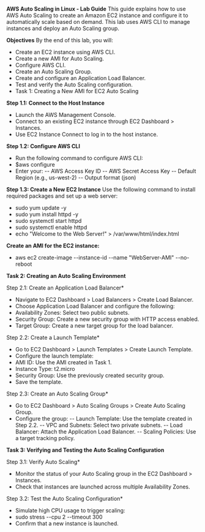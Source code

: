 **AWS Auto Scaling in Linux - Lab Guide**
This guide explains how to use AWS Auto Scaling to create an Amazon EC2 instance and configure it to automatically scale based on demand. This lab uses AWS CLI to manage instances and deploy an Auto Scaling group.

**Objectives**
By the end of this lab, you will:

- Create an EC2 instance using AWS CLI.
- Create a new AMI for Auto Scaling.
- Configure AWS CLI.
- Create an Auto Scaling Group.
- Create and configure an Application Load Balancer.
- Test and verify the Auto Scaling configuration.
- Task 1: Creating a New AMI for EC2 Auto Scaling

**Step 1.1: Connect to the Host Instance**
- Launch the AWS Management Console.
- Connect to an existing EC2 instance through EC2 Dashboard > Instances.
- Use EC2 Instance Connect to log in to the host instance.

**Step 1.2: Configure AWS CLI**
- Run the following command to configure AWS CLI:
- $aws configure
- Enter your:
-- AWS Access Key ID
-- AWS Secret Access Key
-- Default Region (e.g., us-west-2)
-- Output format (json)
  
**Step 1.3: Create a New EC2 Instance**
Use the following command to install required packages and set up a web server:
- sudo yum update -y
- sudo yum install httpd -y
- sudo systemctl start httpd
- sudo systemctl enable httpd
- echo "Welcome to the Web Server!" > /var/www/html/index.html

**Create an AMI for the EC2 instance:**
- aws ec2 create-image --instance-id <instance-id> --name "WebServer-AMI" --no-reboot

**Task 2: Creating an Auto Scaling Environment**

Step 2.1: Create an Application Load Balancer*
- Navigate to EC2 Dashboard > Load Balancers > Create Load Balancer.
- Choose Application Load Balancer and configure the following:
- Availability Zones: Select two public subnets.
- Security Group: Create a new security group with HTTP access enabled.
- Target Group: Create a new target group for the load balancer.

Step 2.2: Create a Launch Template*
- Go to EC2 Dashboard > Launch Templates > Create Launch Template.
- Configure the launch template:
- AMI ID: Use the AMI created in Task 1.
- Instance Type: t2.micro
- Security Group: Use the previously created security group.
- Save the template.

Step 2.3: Create an Auto Scaling Group*
- Go to EC2 Dashboard > Auto Scaling Groups > Create Auto Scaling Group.
- Configure the group:
-- Launch Template: Use the template created in Step 2.2.
-- VPC and Subnets: Select two private subnets.
-- Load Balancer: Attach the Application Load Balancer.
-- Scaling Policies: Use a target tracking policy.

**Task 3: Verifying and Testing the Auto Scaling Configuration**

Step 3.1: Verify Auto Scaling*
- Monitor the status of your Auto Scaling group in the EC2 Dashboard > Instances.
- Check that instances are launched across multiple Availability Zones.

Step 3.2: Test the Auto Scaling Configuration*
- Simulate high CPU usage to trigger scaling:
- sudo stress --cpu 2 --timeout 300
- Confirm that a new instance is launched.


